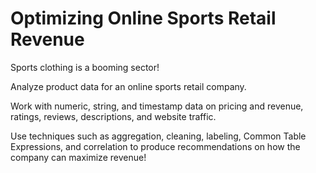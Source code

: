 
# Optimizing Online Sports Retail Revenue
Sports clothing is a booming sector!

 Analyze product data for an online sports retail company.

 Work with numeric, string, and timestamp data on pricing and revenue, ratings, reviews, descriptions, and website traffic.

Use techniques such as aggregation, cleaning, labeling, Common Table Expressions, and correlation to produce recommendations on how the company can maximize revenue!




